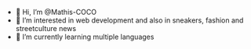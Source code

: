 - 👋 Hi, I’m @Mathis-COCO
- 👀 I’m interested in web development and also in sneakers, fashion and streetculture news
- 🌱 I’m currently learning multiple languages

<!---
Mathis-COCO/Mathis-COCO is a ✨ special ✨ repository because its `README.md` (this file) appears on your GitHub profile.
You can click the Preview link to take a look at your changes.
--->
